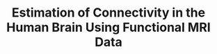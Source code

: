 ---
name: Armin Schwartzman
email: armins@ucsd.edu
photo: https://datascience.ucsd.edu/wp-content/uploads/2022/09/Armin-Schwartzman-2.jpg
website: https://schwartzman.scholar.st/
domain: A09
title: Estimation of Connectivity in the Human Brain Using Functional MRI Data
bio: "With an undergraduate degree in electrical engineering, I discovered statistics for my PhD and have been doing data science since then (even when it wasn't called by that name). Much of my work involves signal and image analysis, but I'm interested in many theoretical and applied problems, even philosophical. Outside of academia, I like doing music, dancing, swimming, and more."
description: "An important aspect of mapping and understanding the brain is to determine which parts are connected to which. Connections in the brain may be inferred by estimating the correlations between the time series of brain activity measured by functional MRI. In this project, we will learn how to estimate the brain connectivity structure by performing statistical analysis of the Human Connectome Project data."
summer: "The intention of the project is to replicate the default mode network paper (<a href='https://www.pnas.org/doi/full/10.1073/pnas.0504136102'>link</a>), which outlines two anticorrelated networks (task-positive and task-negative) that can be reliably detected in resting-state fMRI. Data from the HCP would be used to build region-to-region correlation matrices using the xDF method. Then the rows and columns of the correlation matrices would be grouped by network to visualize correlations within network and anticorrelations between networks. Additional reading material:

<ul>
<li> Functional connectivity in general: Chapter 8 from the Handbook of Functional MRI Data Analysis (<a href='https://www.cs.mtsu.edu/~xyang/fMRIHandBook.pdf'>link</a>)</li>

<li> Modules 16-20 from this Principles of fMRI course (<a href='https://www.youtube.com/playlist?list=PLfXA4opIOVrEFBitfTGRPppQmgKp7OO-F'>link</a>)</li>

<li> Specific nilearn tutorials:
This example goes through the steps of calculating a pairwise correlation matrix and plotting it in 3D brain space (<a href='https://nilearn.github.io/stable/auto_examples/03_connectivity/plot_probabilistic_atlas_extraction.html#build-and-display-a-correlation-matrix'>link</a>)</li>

<li> Specific statistical methods:
The xDF paper (<a href='https://www.sciencedirect.com/science/article/pii/S1053811919303945'>link</a>), an example xDF notebook, which includes instructions on how to download the code (<a href='https://github.com/griegner/xDF/blob/4f28696a5079a441ccb36cfa1c02abc06bf6e15b/Python/01-nilearn-example.ipynb
'>link</a>)</li>

<li> The Data: An overview of the Human Connectome Project (<a href='https://www.ncbi.nlm.nih.gov/pmc/articles/PMC3724347'>link</a>)</li>
</ul>"
oldstudent: https://jeremyn644.github.io/
prerequisites: Probability and Statistics (e.g. CSE 103, ECE 109, MATH 180A, MATH 183, MATH 189)
time: Wednesday 3:30-4:30PM, In-Person 📍 HDSI 138
style: Mentoring will involve data science PhD student Gabriel Riegner. Students are expected to take ownership over the project. This implies taking initiative in learning about the topic (from the assigned material and other sources), implementing the methods in code, being resourceful when needing help, and asking questions. Students are expected to put in their best effort, plan their time over the quarter, make substantial progress each week, report on it each week, and come up with an action plan for the next steps (as opposed to waiting for the mentor to give instructions). In other words, be independent, but ask for help when needed.
seats: 6
tag: Bio
ta: Samanvitha
---